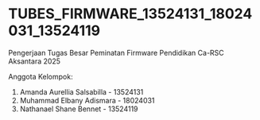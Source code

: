 # TUBES_FIRMWARE_13524131_18024031_13524119
Pengerjaan Tugas Besar Peminatan Firmware Pendidikan Ca-RSC Aksantara 2025

Anggota Kelompok:
1. Amanda Aurellia Salsabilla - 13524131
2. Muhammad Elbany Adismara - 18024031
3. Nathanael Shane Bennet - 13524119
